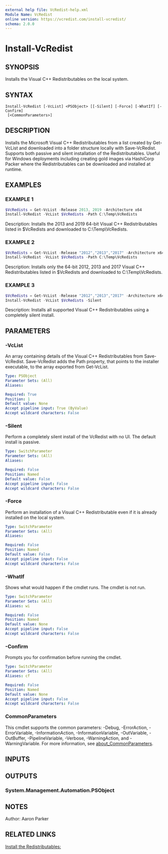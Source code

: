 ```yaml
---
external help file: VcRedist-help.xml
Module Name: VcRedist
online version: https://vcredist.com/install-vcredist/
schema: 2.0.0
---
```


# Install-VcRedist

## SYNOPSIS

Installs the Visual C++ Redistributables on the local system.

## SYNTAX

```
Install-VcRedist [-VcList] <PSObject> [[-Silent] [-Force] [-WhatIf] [-Confirm]
 [<CommonParameters>]
```

## DESCRIPTION

Installs the Microsoft Visual C++ Redistributables from a list created by Get-VcList and downloaded into a folder structure locally with Save-VcRedist. Supports both passive and silent installation of the Redistributables. Useful for Windows deployments including creating gold images via HashiCorp Packer where the Redistributables can be downloaded and installed at runtime.

## EXAMPLES

### EXAMPLE 1

```powershell
$VcRedists = Get-VcList -Release 2013, 2019 -Architecture x64
Install-VcRedist -VcList $VcRedists -Path C:\Temp\VcRedists
```

Description:
Installs the 2013 and 2019 64-bit Visual C++ Redistributables listed in $VcRedists and downloaded to C:\Temp\VcRedists.

### EXAMPLE 2

```powershell
$VcRedists = Get-VcList -Release "2012","2013","2017" -Architecture x64
Install-VcRedist -VcList $VcRedists -Path C:\Temp\VcRedists
```

Description:
Installs only the 64-bit 2012, 2013 and 2017 Visual C++ Redistributables listed in $VcRedists and downloaded to C:\Temp\VcRedists.

### EXAMPLE 3

```powershell
$VcRedists = Get-VcList -Release "2012","2013","2017" -Architecture x64 | Save-VcRedist -Path C:\Temp\VcRedists
Install-VcRedist -VcList $VcRedists -Silent
```

Description:
Installs all supported Visual C++ Redistributables using a completely silent install.

## PARAMETERS

### -VcList

An array containing details of the Visual C++ Redistributables from Save-VcRedist. Save-VcRedist adds the Path property, that points to the installer executable, to the array exported from Get-VcList.

```yaml
Type: PSObject
Parameter Sets: (All)
Aliases:

Required: True
Position: 1
Default value: None
Accept pipeline input: True (ByValue)
Accept wildcard characters: False
```

### -Silent

Perform a completely silent install of the VcRedist with no UI.
The default install is passive.

```yaml
Type: SwitchParameter
Parameter Sets: (All)
Aliases:

Required: False
Position: Named
Default value: False
Accept pipeline input: False
Accept wildcard characters: False
```

### -Force

Perform an installation of a Visual C++ Redistributable even if it is already installed on the local system.

```yaml
Type: SwitchParameter
Parameter Sets: (All)
Aliases:

Required: False
Position: Named
Default value: False
Accept pipeline input: False
Accept wildcard characters: False
```

### -WhatIf

Shows what would happen if the cmdlet runs.
The cmdlet is not run.

```yaml
Type: SwitchParameter
Parameter Sets: (All)
Aliases: wi

Required: False
Position: Named
Default value: None
Accept pipeline input: False
Accept wildcard characters: False
```

### -Confirm

Prompts you for confirmation before running the cmdlet.

```yaml
Type: SwitchParameter
Parameter Sets: (All)
Aliases: cf

Required: False
Position: Named
Default value: None
Accept pipeline input: False
Accept wildcard characters: False
```

### CommonParameters
This cmdlet supports the common parameters: -Debug, -ErrorAction, -ErrorVariable, -InformationAction, -InformationVariable, -OutVariable, -OutBuffer, -PipelineVariable, -Verbose, -WarningAction, and -WarningVariable. For more information, see [about_CommonParameters](http://go.microsoft.com/fwlink/?LinkID=113216).

## INPUTS

## OUTPUTS

### System.Management.Automation.PSObject

## NOTES

Author: Aaron Parker


## RELATED LINKS

[Install the Redistributables:](https://vcredist.com/install-vcredist/)
